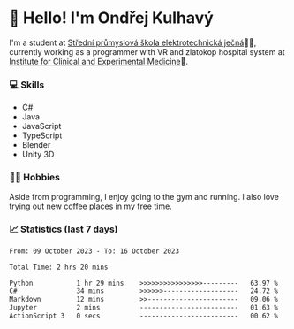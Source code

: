# 👋 Hello! I'm Ondřej Kulhavý

I'm a student at [Střední průmyslová škola elektrotechnická ječná](https://www.spsejecna.cz/)👨‍🎓, currently working as a programmer with VR and zlatokop hospital system at [Institute for Clinical and Experimental Medicine](https://www.ikem.cz/en/)🏥.

### 💻 Skills
- C#
- Java
- JavaScript
- TypeScript
- Blender
- Unity 3D

### 🏋️‍♂️ Hobbies

Aside from programming, I enjoy going to the gym and running. I also love trying out new coffee places in my free time.

### 📈 Statistics (last 7 days)
<!--START_SECTION:waka-->

```txt
From: 09 October 2023 - To: 16 October 2023

Total Time: 2 hrs 20 mins

Python           1 hr 29 mins    >>>>>>>>>>>>>>>>---------   63.97 %
C#               34 mins         >>>>>>-------------------   24.72 %
Markdown         12 mins         >>-----------------------   09.06 %
Jupyter          2 mins          -------------------------   01.63 %
ActionScript 3   0 secs          -------------------------   00.62 %
```

<!--END_SECTION:waka-->



